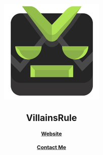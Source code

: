 <div align="center">
  <img src="https://raw.githubusercontent.com/VillainsRule4000/VillainsRule4000/main/profile.png" alt="Logo" width="300" height="300">
  <h1>VillainsRule</h1>
  <h3><a href="https://VillainsRule4000.github.io">Website</a></h3>
  <h3><a href="https://guilded.gg/villainsrule">Contact Me</a></h3>
</div>
